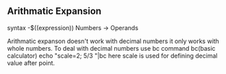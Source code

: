## Arithmatic Expansion
  syntax -$((expression))
  Numbers -> Operands

  Arithmatic expanson doesn't work with decimal numbers it only works with whole numbers.
  To deal with decimal numbers use bc command bc(basic calculator) 
  echo "scale=2; 5/3 "|bc here scale is used for defining decimal value after point.
  
